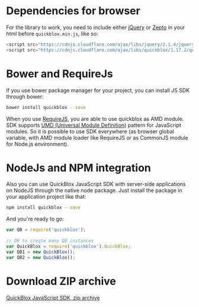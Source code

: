 <span id="Dependencies_for_browser" class="on_page_navigation"></span>
# Dependencies for browser

For the library to work, you need to include either [jQuery](http://jquery.com/download) or [Zepto](http://zeptojs.com/) in your html before `quickblox.min.js`, like so:

```javascript
<script src="https://cdnjs.cloudflare.com/ajax/libs/jquery/2.1.4/jquery.min.js"></script>
<script src="https://cdnjs.cloudflare.com/ajax/libs/quickblox/1.17.2/quickblox.min.js"></script>
```

<span id="Bower_and_RequireJs" class="on_page_navigation"></span>
# Bower and RequireJs

If you use bower package manager for your project, you can install JS SDK through bower:

```bash
bower install quickblox --save
```

When you use [RequireJS](http://requirejs.org), you are able to use quickblox as AMD module. SDK supports [UMD (Universal Module Definition)](https://github.com/umdjs/umd) pattern for JavaScript modules. So it is possible to use SDK everywhere (as browser global variable, with AMD module loader like RequireJS or as CommonJS module for Node.js environment).

<span id="NodeJs_and_NPM_integration" class="on_page_navigation"></span>
# NodeJs and NPM integration

Also you can use QuickBlox JavaScript SDK with server-side applications on NodeJS through the native node package. Just install the package in your application project like that:

```bash
npm install quickblox --save
```

And you're ready to go:

```javascript
var QB = require('quickblox');
	 
// OR to create many QB instances
var QuickBlox = require('quickblox').QuickBlox;
var QB1 = new QuickBlox();
var QB2 = new QuickBlox();
```

<span id="Download_ZIP_archive" class="on_page_navigation"></span>
# Download ZIP archive
[QuickBlox JavaScript SDK, zip archive](https://github.com/QuickBlox/quickblox-javascript-sdk/archive/gh-pages.zip)
